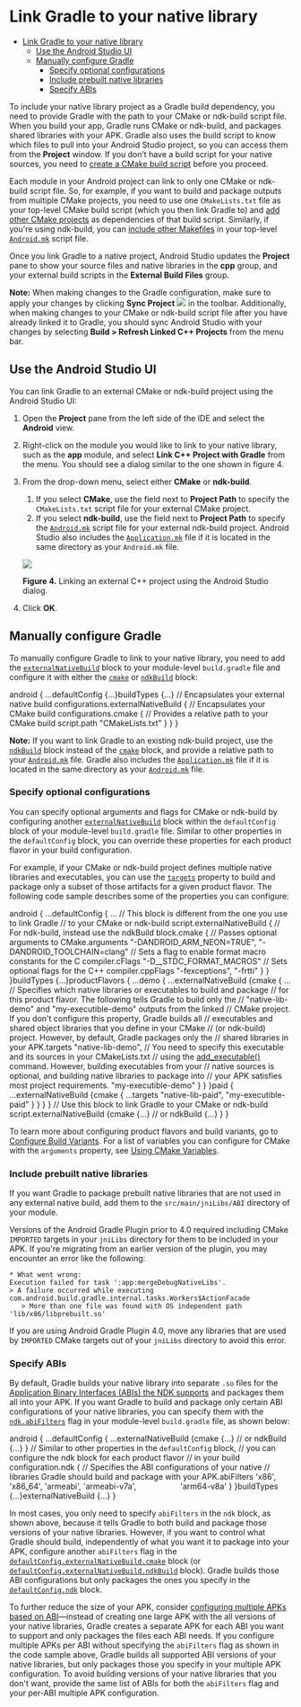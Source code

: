 # Link Gradle to your native library

- [Link Gradle to your native library](#link-gradle-to-your-native-library)
  - [Use the Android Studio UI](#use-the-android-studio-ui)
  - [Manually configure Gradle](#manually-configure-gradle)
    - [Specify optional configurations](#specify-optional-configurations)
    - [Include prebuilt native libraries](#include-prebuilt-native-libraries)
    - [Specify ABIs](#specify-abis)

To include your native library project as a Gradle build dependency, you need to provide Gradle with the path to your CMake or ndk\-build script file. When you build your app, Gradle runs CMake or ndk\-build, and packages shared libraries with your APK. Gradle also uses the build script to know which files to pull into your Android Studio project, so you can access them from the **Project** window. If you don’t have a build script for your native sources, you need to [create a CMake build script](https://developer.android.com/studio/projects/configure-cmake) before you proceed.

Each module in your Android project can link to only one CMake or ndk\-build script file. So, for example, if you want to build and package outputs from multiple CMake projects, you need to use one `CMakeLists.txt` file as your top\-level CMake build script (which you then link Gradle to) and [add other CMake projects](https://developer.android.com/studio/projects/configure-cmake#include-other-cmake-projects) as dependencies of that build script. Similarly, if you're using ndk\-build, you can [include other Makefiles](https://www.gnu.org/software/make/manual/html_node/Include.html) in your top\-level [`Android.mk`](https://developer.android.com/ndk/guides/android_mk) script file.

Once you link Gradle to a native project, Android Studio updates the **Project** pane to show your source files and native libraries in the **cpp** group, and your external build scripts in the **External Build Files** group.

**Note:** When making changes to the Gradle configuration, make sure to apply your changes by clicking **Sync Project** ![](https://developer.android.com/studio/images/buttons/toolbar-sync-gradle.png) in the toolbar. Additionally, when making changes to your CMake or ndk\-build script file after you have already linked it to Gradle, you should sync Android Studio with your changes by selecting **Build > Refresh Linked C++ Projects** from the menu bar.

## Use the Android Studio UI

You can link Gradle to an external CMake or ndk\-build project using the Android Studio UI:

1.  Open the **Project** pane from the left side of the IDE and select the **Android** view.
2.  Right\-click on the module you would like to link to your native library, such as the **app** module, and select **Link C++ Project with Gradle** from the menu. You should see a dialog similar to the one shown in figure 4.
3.  From the drop\-down menu, select either **CMake** or **ndk\-build**.

    1.  If you select **CMake**, use the field next to **Project Path** to specify the `CMakeLists.txt` script file for your external CMake project.
    2.  If you select **ndk\-build**, use the field next to **Project Path** to specify the [`Android.mk`](https://developer.android.com/ndk/guides/android_mk) script file for your external ndk\-build project. Android Studio also includes the [`Application.mk`](https://developer.android.com/ndk/guides/application_mk) file if it is located in the same directory as your `Android.mk` file.

    ![](https://developer.android.com/studio/images/projects/link-cpp-project_2-2_2x.png)

    **Figure 4.** Linking an external C++ project using the Android Studio dialog.

4.  Click **OK**.

## Manually configure Gradle

To manually configure Gradle to link to your native library, you need to add the [`externalNativeBuild`](https://google.github.io/android-gradle-dsl/current/com.android.build.gradle.internal.dsl.ExternalNativeBuild.html) block to your module\-level `build.gradle` file and configure it with either the [`cmake`](https://google.github.io/android-gradle-dsl/current/com.android.build.gradle.internal.dsl.CmakeOptions.html) or [`ndkBuild`](https://google.github.io/android-gradle-dsl/current/com.android.build.gradle.internal.dsl.NdkBuildOptions.html) block:

android { ...defaultConfig {...}buildTypes {...} // Encapsulates your external native build configurations.externalNativeBuild { // Encapsulates your CMake build configurations.cmake { // Provides a relative path to your CMake build script.path "CMakeLists.txt" } }
}

**Note:** If you want to link Gradle to an existing ndk\-build project, use the [`ndkBuild`](https://google.github.io/android-gradle-dsl/current/com.android.build.gradle.internal.dsl.NdkBuildOptions.html) block instead of the [`cmake`](https://google.github.io/android-gradle-dsl/current/com.android.build.gradle.internal.dsl.CmakeOptions.html) block, and provide a relative path to your [`Android.mk`](https://developer.android.com/ndk/guides/android_mk) file. Gradle also includes the [`Application.mk`](https://developer.android.com/ndk/guides/application_mk) file if it is located in the same directory as your [`Android.mk`](https://developer.android.com/ndk/guides/android_mk) file.

### Specify optional configurations

You can specify optional arguments and flags for CMake or ndk\-build by configuring another [`externalNativeBuild`](https://google.github.io/android-gradle-dsl/current/com.android.build.gradle.internal.dsl.ExternalNativeBuildOptions.html) block within the `defaultConfig` block of your module\-level `build.gradle` file. Similar to other properties in the `defaultConfig` block, you can override these properties for each product flavor in your build configuration.

For example, if your CMake or ndk\-build project defines multiple native libraries and executables, you can use the [`targets`](https://google.github.io/android-gradle-dsl/current/com.android.build.gradle.internal.dsl.ExternalNativeCmakeOptions.html#com.android.build.gradle.internal.dsl.ExternalNativeCmakeOptions:targets) property to build and package only a subset of those artifacts for a given product flavor. The following code sample describes some of the properties you can configure:

android { ...defaultConfig { ... // This block is different from the one you use to link Gradle // to your CMake or ndk\-build script.externalNativeBuild { // For ndk\-build, instead use the ndkBuild block.cmake { // Passes optional arguments to CMake.arguments "\-DANDROID\_ARM\_NEON=TRUE",  "\-DANDROID\_TOOLCHAIN=clang" // Sets a flag to enable format macro constants for the C compiler.cFlags "\-D\_\_STDC\_FORMAT\_MACROS" // Sets optional flags for the C++ compiler.cppFlags "\-fexceptions",  "\-frtti" } } }buildTypes {...}productFlavors { ...demo { ...externalNativeBuild {cmake { ... // Specifies which native libraries or executables to build and package // for this product flavor. The following tells Gradle to build only the // "native\-lib\-demo" and "my\-executible\-demo" outputs from the linked // CMake project. If you don't configure this property, Gradle builds all // executables and shared object libraries that you define in your CMake // (or ndk\-build) project. However, by default, Gradle packages only the // shared libraries in your APK.targets "native\-lib\-demo", // You need to specify this executable and its sources in your CMakeLists.txt // using the [add\_executable()](https://cmake.org/cmake/help/latest/command/add_executable.html) command. However, building executables from your // native sources is optional, and building native libraries to package into // your APK satisfies most project requirements. "my\-executible\-demo" } } }paid { ...externalNativeBuild {cmake { ...targets "native\-lib\-paid", "my\-executible\-paid" } } } } // Use this block to link Gradle to your CMake or ndk\-build script.externalNativeBuild {cmake {...} // or ndkBuild {...} }
}

To learn more about configuring product flavors and build variants, go to [Configure Build Variants](https://developer.android.com/studio/build/build-variants). For a list of variables you can configure for CMake with the `arguments` property, see [Using CMake Variables](https://developer.android.com/ndk/guides/cmake#variables).

### Include prebuilt native libraries

If you want Gradle to package prebuilt native libraries that are not used in any external native build, add them to the `src/main/jniLibs/ABI` directory of your module.

Versions of the Android Gradle Plugin prior to 4.0 required including CMake `IMPORTED` targets in your `jniLibs` directory for them to be included in your APK. If you're migrating from an earlier version of the plugin, you may encounter an error like the following:

```
* What went wrong:
Execution failed for task ':app:mergeDebugNativeLibs'.
> A failure occurred while executing com.android.build.gradle.internal.tasks.Workers$ActionFacade
   > More than one file was found with OS independent path 'lib/x86/libprebuilt.so'

```

If you are using Android Gradle Plugin 4.0, move any libraries that are used by `IMPORTED` CMake targets out of your `jniLibs` directory to avoid this error.

### Specify ABIs

By default, Gradle builds your native library into separate `.so` files for the [Application Binary Interfaces (ABIs) the NDK supports](https://developer.android.com/ndk/guides/abis#sa) and packages them all into your APK. If you want Gradle to build and package only certain ABI configurations of your native libraries, you can specify them with the [`ndk.abiFilters`](https://google.github.io/android-gradle-dsl/current/com.android.build.gradle.internal.dsl.NdkOptions.html) flag in your module\-level `build.gradle` file, as shown below:

android { ...defaultConfig { ...externalNativeBuild {cmake {...} // or ndkBuild {...} } // Similar to other properties in the `defaultConfig` block, // you can configure the ndk block for each product flavor // in your build configuration.ndk { // Specifies the ABI configurations of your native // libraries Gradle should build and package with your APK.abiFilters 'x86',  'x86\_64',  'armeabi',  'armeabi\-v7a',
                   'arm64\-v8a' } }buildTypes {...}externalNativeBuild {...}
}

In most cases, you only need to specify `abiFilters` in the `ndk` block, as shown above, because it tells Gradle to both build and package those versions of your native libraries. However, if you want to control what Gradle should build, independently of what you want it to package into your APK, configure another `abiFilters` flag in the [`defaultConfig.externalNativeBuild.cmake`](https://google.github.io/android-gradle-dsl/current/com.android.build.gradle.internal.dsl.ExternalNativeCmakeOptions.html#com.android.build.gradle.internal.dsl.ExternalNativeCmakeOptions:abiFilters) block (or [`defaultConfig.externalNativeBuild.ndkBuild`](https://google.github.io/android-gradle-dsl/current/com.android.build.gradle.internal.dsl.ExternalNativeNdkBuildOptions.html#com.android.build.gradle.internal.dsl.ExternalNativeNdkBuildOptions:abiFilters) block). Gradle builds those ABI configurations but only packages the ones you specify in the [`defaultConfig.ndk`](https://google.github.io/android-gradle-dsl/current/com.android.build.gradle.internal.dsl.NdkOptions.html) block.

To further reduce the size of your APK, consider [configuring multiple APKs based on ABI](https://developer.android.com/studio/build/configure-apk-splits#configure-abi-split)—instead of creating one large APK with the all versions of your native libraries, Gradle creates a separate APK for each ABI you want to support and only packages the files each ABI needs. If you configure multiple APKs per ABI without specifying the `abiFilters` flag as shown in the code sample above, Gradle builds all supported ABI versions of your native libraries, but only packages those you specify in your multiple APK configuration. To avoid building versions of your native libraries that you don't want, provide the same list of ABIs for both the `abiFilters` flag and your per\-ABI multiple APK configuration.